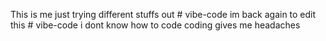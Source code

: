 This is me just trying different stuffs out # vibe-code
im back again to edit this # vibe-code
i dont know how to code
coding gives me headaches
